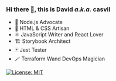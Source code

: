 ### Hi there 👋, this is David *a.k.a.* casvil

- 🚀 Node.js Advocate
- 🎨 HTML & CSS Artisan
- ⚛️ JavaScript Writer and React Lover
- 🏗️ Storybook Architect
- 🃏 Jest Tester
- 🪄 Terraform Wand DevOps Magician 

<!---
## About
--->

[![License: MIT](https://img.shields.io/badge/License-MIT-green.svg)](https://github.com/casvil](https://github.com/casvil/casvil/blob/master/README.md))

